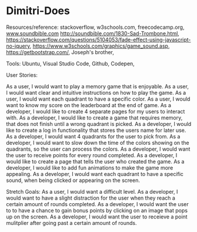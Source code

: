 # Dimitri-Does

Resources/reference: stackoverflow, w3schools.com, freecodecamp.org, www.soundbible.com http://soundbible.com/1830-Sad-Trombone.html, https://stackoverflow.com/questions/5104053/fade-effect-using-javascript-no-jquery, https://www.w3schools.com/graphics/game_sound.asp, https://getbootstrap.com/, Joseph's brother,  

Tools: Ubuntu, Visual Studio Code, Github, Codepen, 

User Stories:

As a user, I would want to play a memory game that is enjoyable.
As a user, I would want clear and intuitive instructions on how to play the game.
As a user, I would want each quadrant to have a specific color.
As a user, I would want to know my score on the leaderboard at the end of game.
As a developer, I would like to create 4 separate pages for my users to interact with.
As a developer, I would like to create a game that requires memory, that does not finish until a wrong quadrant is picked.
As a developer, I would like to create a log in functionality that stores the users name for later use.
As a developer, I would want 4 quadrants for the user to pick from. 
As a developer, I would want to slow down the time of the colors showing on the quadrants, so the user can process the colors.
As a developer, I would want the user to receive points for every round completed.
As a developer, I would like to create a page that tells the user who created the game.
As a developer, I would like to add fun animations to make the game more appealing. 
As a developer, I would want each quadrant to have a specific sound, when being clicked or appearing on the screen.

Stretch Goals:
As a user, I would want a difficult level.
As a developer, I would want to have a slight distraction for the user when they reach a certain amount of rounds completed. 
As a developer, I would want the user to to have a chance to gain bonus points by clicking on an image that pops up on the screen.
As a developer, I would want the user to receieve a point mulitplier after going past a certain amount of rounds.